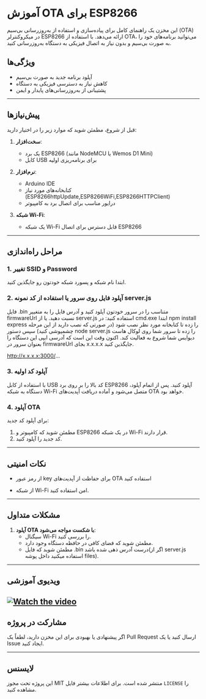 # آموزش OTA برای ESP8266

این مخزن یک راهنمای کامل برای پیاده‌سازی و استفاده از به‌روزرسانی بی‌سیم (OTA) در میکروکنترلر ESP8266 ارائه می‌دهد. با استفاده از OTA، می‌توانید برنامه‌های خود را به صورت بی‌سیم و بدون نیاز به اتصال فیزیکی به دستگاه به‌روزرسانی کنید.

## ویژگی‌ها
- آپلود برنامه جدید به صورت بی‌سیم
- کاهش نیاز به دسترسی فیزیکی به دستگاه
- پشتیبانی از به‌روزرسانی‌های پایدار و ایمن

---

## پیش‌نیازها
قبل از شروع، مطمئن شوید که موارد زیر را در اختیار دارید:

1. **سخت‌افزار**:
   - یک برد ESP8266 (مانند NodeMCU یا Wemos D1 Mini)
   - کابل USB برای برنامه‌ریزی اولیه

2. **نرم‌افزار**:
   - Arduino IDE
   - کتابخانه‌های مورد نیاز (ESP8266httpUpdate,ESP8266WiFi,ESP8266HTTPClient)
   - درایور مناسب برای اتصال برد به کامپیوتر

3. **شبکه Wi-Fi**:
   - یک شبکه Wi-Fi قابل دسترس برای اتصال ESP8266

---

## مراحل راه‌اندازی

### 1. تغییر SSID و Password 
ابتدا نام شبکه و پسورد شبکه خودتون رو جایگذین کنید.


### 2. آپلود فایل روی سرور یا استفاده از کد نمونه server.js
فایل .bin متناسب را در سرور خودتون آپلود کنید و آدرس فایل را به متغییر firmwareUrl نسبت دهید.
یا از server.js استفاده کنید:
در cmd.exe ابتدا npm install express را زده تا کتابخانه مورد نظر نصب شود (در صورتی که نصب دارید از این مرحله چشمپوشی کنید)
سپس دستور node server.js را زده تا سرور شما روی لوکال هاست دیوایس شما شروع به فعالیت کند.
اکنون وقت این است که آدرسی ایپی این دستگاه را بعنوان سرور در firmwareUrl بجای x.x.x.x جایگذین کنید.

http://x.x.x.x:3000/...


### 3. آپلود کد اولیه
با استفاده از کابل USB کد بالا را بر روی برد ESP8266 آپلود کنید. پس از اتمام آپلود، دستگاه به شبکه Wi-Fi متصل می‌شود و آماده دریافت آپدیت‌های OTA خواهد بود.

### 4. آپلود OTA
برای آپلود کد جدید:
1. مطمئن شوید که کامپیوتر و ESP8266 در یک شبکه Wi-Fi قرار دارند.
3. کد جدید را آپلود کنید.

---

## نکات امنیتی
- از رمز عبور key برای حفاظت از آپدیت‌های OTA استفاده کنید

- از شبکه Wi-Fi امن استفاده کنید.

---

## مشکلات متداول


1. **آپلود OTA با شکست مواجه می‌شود**:
   - سیگنال Wi-Fi را بررسی کنید.
   - مطمئن شوید که فضای کافی در حافظه دستگاه وجود دارد.
   - مطمئن شوید که فایل .bin درست آدرس ذهی شده باشد(اگر از server.js استفاده میکنید داخل پوشه files).

---

## ویدیوی آموزشی
[![Watch the video](https://img.youtube.com/vi/vYtrcqs-Jms/0.jpg)](https://www.youtube.com/watch?v=vYtrcqs-Jms)
---

## مشارکت در پروژه
اگر پیشنهادی یا بهبودی برای این مخزن دارید، لطفاً یک Pull Request ارسال کنید یا یک Issue ایجاد کنید.

---

## لایسنس
این پروژه تحت مجوز MIT منتشر شده است. برای اطلاعات بیشتر فایل `LICENSE` را مشاهده کنید.

